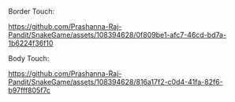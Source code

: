 Border Touch:

https://github.com/Prashanna-Raj-Pandit/SnakeGame/assets/108394628/0f809be1-afc7-46cd-bd7a-1b6224f36f10

Body Touch:

https://github.com/Prashanna-Raj-Pandit/SnakeGame/assets/108394628/816a17f2-c0d4-41fa-82f6-b97fff805f7c

